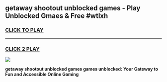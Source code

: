 
## getaway shootout unblocked games - Play Unblocked Gmaes & Free #wtlxh
<h3>
<a href="https://news.freeplayer.one?title=getaway_shootout_unblocked_games&ref=03M">CLICK TO PLAY</a></h3>
<hr>

<h3>
<a href="https://news.freeplayer.one?title=getaway_shootout_unblocked_games&ref=03M">CLICK 2 PLAY</a>
  
</h3>

<a href="https://news.freeplayer.one?title=getaway_shootout_unblocked_games&ref=03M"><img src="https://clearcache.store/games.png"></a>


**getaway shootout unblocked games games unblocked: Your Gateway to Fun and Accessible Online Gaming**
